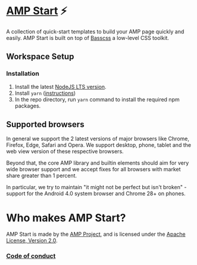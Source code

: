 # [AMP Start](https://ampstart.com/) ⚡

A collection of quick-start templates to build your AMP page quickly and easily.
AMP Start is built on top of [Basscss](http://basscss.com/) a low-level CSS toolkit.

## Workspace Setup

### Installation

1. Install the latest [NodeJS LTS version](https://nodejs.org).
2. Install `yarn` ([instructions](https://yarnpkg.com/lang/en/docs/install/))
3. In the repo directory, run `yarn` command to install the required npm packages.

## Supported browsers

In general we support the 2 latest versions of major browsers like Chrome, Firefox, Edge, Safari and Opera. We support desktop, phone, tablet and the web view version of these respective browsers.

Beyond that, the core AMP library and builtin elements should aim for very wide browser support and we accept fixes for all browsers with market share greater than 1 percent.

In particular, we try to maintain "it might not be perfect but isn't broken" - support for the Android 4.0 system browser and Chrome 28+ on phones.

# Who makes AMP Start?

AMP Start is made by the [AMP Project](https://www.ampproject.org/), and is licensed
under the [Apache License, Version 2.0](LICENSE).

### [Code of conduct](CODE_OF_CONDUCT.md)

